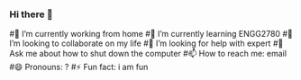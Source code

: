 ### Hi there 👋

#🔭 I’m currently working from home
#🌱 I’m currently learning ENGG2780
#👯 I’m looking to collaborate on my life
#🤔 I’m looking for help with expert
#💬 Ask me about how to shut down the computer
#📫 How to reach me: email
#😄 Pronouns: ?
#⚡ Fun fact: i am fun
<!--
**cwpau0/cwpau0** is a ✨ _special_ ✨ repository because its `README.md` (this file) appears on your GitHub profile.

Here are some ideas to get you started:

- 🔭 I’m currently working from home
- 🌱 I’m currently learning ENGG2780
- 👯 I’m looking to collaborate on my life
- 🤔 I’m looking for help with expert
- 💬 Ask me about how to shut down the computer
- 📫 How to reach me: email
- 😄 Pronouns: ?
- ⚡ Fun fact: i am fun
-->
